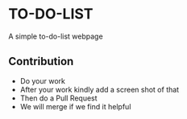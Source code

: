 # TO-DO-LIST
A simple to-do-list webpage

## Contribution

* Do your work 
* After your work kindly add a screen shot of that
* Then do a Pull Request
* We will merge if we find it helpful
